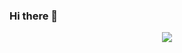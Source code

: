 ### Hi there 👋
<div id="header" align="center">
  <img src="https://media.giphy.com/media/bJ4TVNYNUympPgcpem/giphy.gif"/>
</div>
<!--
**Obuhov/obuhov** is a ✨ _special_ ✨ repository because its `README.md` (this file) appears on your GitHub profile.

Here are some ideas to get you started:

- 🔭 I’m currently working on ...
- 🌱 I’m currently learning ...
- 👯 I’m looking to collaborate on ...
- 🤔 I’m looking for help with ...
- 💬 Ask me about ...
- 📫 How to reach me: ...
- 😄 Pronouns: ...
- ⚡ Fun fact: ...
-->
